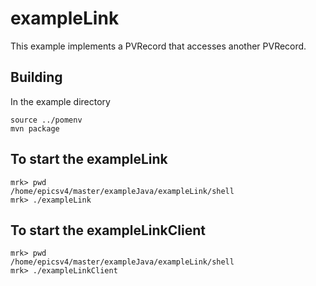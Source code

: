 # exampleLink

This example implements a PVRecord that accesses another PVRecord.

## Building

In the example directory

    source ../pomenv
    mvn package


## To start the exampleLink

    mrk> pwd
    /home/epicsv4/master/exampleJava/exampleLink/shell
    mrk> ./exampleLink

## To start the exampleLinkClient
 
    mrk> pwd
    /home/epicsv4/master/exampleJava/exampleLink/shell
    mrk> ./exampleLinkClient


